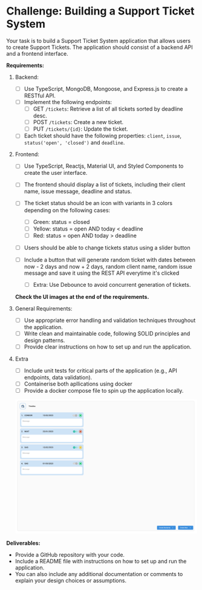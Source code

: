 # **Challenge: Building a Support Ticket System**

Your task is to build a Support Ticket System application that allows users to create Support Tickets. The application should consist of a backend API and a frontend interface.

**Requirements:**

1. Backend:

   - [ ] Use TypeScript, MongoDB, Mongoose, and Express.js to create a RESTful API.
   - [ ] Implement the following endpoints:
     - [ ] GET `/tickets`: Retrieve a list of all tickets sorted by deadline desc.
     - [ ] POST `/tickets`: Create a new ticket.
     - [ ] PUT `/tickets/{id}`: Update the ticket.
   - [ ] Each ticket should have the following properties: `client`, `issue`, `status('open', 'closed')` and `deadline`.

2. Frontend:

   - [ ] Use TypeScript, Reactjs, Material UI, and Styled Components to create the user interface.
   - [ ] The frontend should display a list of tickets, including their client name, issue message, deadline and status.
   - [ ] The ticket status should be an icon with variants in 3 colors depending on the following cases:

     - [ ] Green: status = closed
     - [ ] Yellow: status = open AND today < deadline
     - [ ] Red: status = open AND today > deadline

   - [ ] Users should be able to change tickets status using a slider button
   - [ ] Include a button that will generate random ticket with dates between now - 2 days and now + 2 days, random client name, random issue message and save it using the REST API everytime it's clicked

     - [ ] Extra: Use Debounce to avoid concurrent generation of tickets.

   **Check the UI images at the end of the requirements.**

3. General Requirements:

   - [ ] Use appropriate error handling and validation techniques throughout the application.
   - [ ] Write clean and maintainable code, following SOLID principles and design patterns.
   - [ ] Provide clear instructions on how to set up and run the application.

4. Extra

   - [ ] Include unit tests for critical parts of the application (e.g., API endpoints, data validation).
   - [ ] Containerise both apllications using docker
   - [ ] Provide a docker compose file to spin up the application locally.

   ![1688398030985](image/README/1688398030985.png)

**Deliverables:**

- Provide a GitHub repository with your code.
- Include a README file with instructions on how to set up and run the application.
- You can also include any additional documentation or comments to explain your design choices or assumptions.
